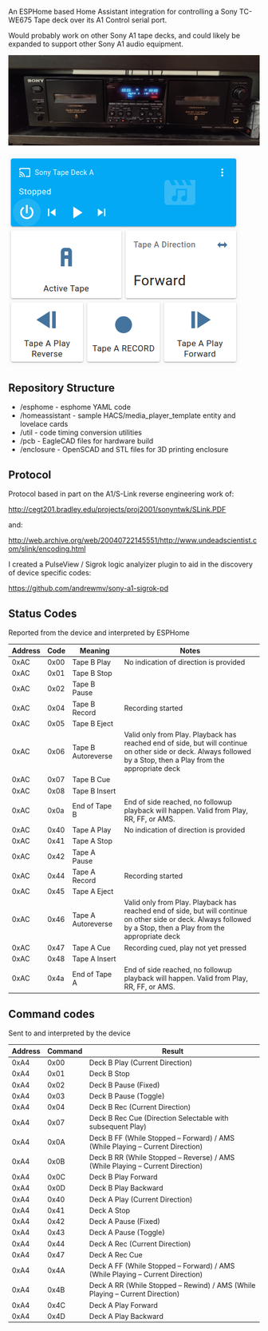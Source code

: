 An ESPHome based Home Assistant integration for controlling a Sony TC-WE675 Tape deck over its A1 Control serial port.

Would probably work on other Sony A1 tape decks, and could likely be expanded to support other Sony A1 audio equipment.

![sony-tcwe675](sony-tcwe675.jpg)

![card_shot](card_shot.png)

## Repository Structure

* /esphome - esphome YAML code
* /homeassistant - sample HACS/media_player_template entity and lovelace cards
* /util - code timing conversion utilities
* /pcb - EagleCAD files for hardware build
* /enclosure - OpenSCAD and STL files for 3D printing enclosure

## Protocol 

Protocol based in part on the A1/S-Link reverse engineering work of:

http://cegt201.bradley.edu/projects/proj2001/sonyntwk/SLink.PDF

and:

http://web.archive.org/web/20040722145551/http://www.undeadscientist.com/slink/encoding.html


I created a PulseView / Sigrok logic analyizer plugin to aid in the discovery of device specific codes:

https://github.com/andrewmv/sony-a1-sigrok-pd


## Status Codes

Reported from the device and interpreted by ESPHome

| Address | Code | Meaning            | Notes                                                        |
| ------- | ---- | ------------------ | ------------------------------------------------------------ |
| 0xAC    | 0x00 | Tape B Play        | No indication of direction is provided                       |
| 0xAC    | 0x01 | Tape B Stop        |                                                              |
| 0xAC    | 0x02 | Tape B Pause       |                                                              |
| 0xAC    | 0x04 | Tape B Record      | Recording started                                            |
| 0xAC    | 0x05 | Tape B Eject       |                                                              |
| 0xAC    | 0x06 | Tape B Autoreverse | Valid only from Play. Playback has reached end of side, but will continue on other side or deck. Always followed by a Stop, then a Play from the appropriate deck |
| 0xAC    | 0x07 | Tape B Cue         |                                                              |
| 0xAC    | 0x08 | Tape B Insert      |                                                              |
| 0xAC    | 0x0a | End of Tape B      | End of side reached, no followup playback will happen. Valid from Play, RR, FF, or AMS. |
| 0xAC    | 0x40 | Tape A Play        | No indication of direction is provided                       |
| 0xAC    | 0x41 | Tape A Stop        |                                                              |
| 0xAC    | 0x42 | Tape A Pause       |                                                              |
| 0xAC    | 0x44 | Tape A Record      | Recording started                                            |
| 0xAC    | 0x45 | Tape A Eject       |                                                              |
| 0xAC    | 0x46 | Tape A Autoreverse | Valid only from Play. Playback has reached end of side, but will continue on other side or deck. Always followed by a Stop, then a Play from the appropriate deck |
| 0xAC    | 0x47 | Tape A Cue         | Recording cued, play not yet pressed                         |
| 0xAC    | 0x48 | Tape A Insert      |                                                              |
| 0xAC    | 0x4a | End of Tape A      | End of side reached, no followup playback will happen. Valid from Play, RR, FF, or AMS. |

## Command codes

Sent to and interpreted by the device

| Address | Command | Result                                                       |
| ------- | ------- | ------------------------------------------------------------ |
| 0xA4    | 0x00    | Deck B Play (Current Direction)                              |
| 0xA4    | 0x01    | Deck B Stop                                                  |
| 0xA4    | 0x02    | Deck B Pause (Fixed)                                         |
| 0xA4    | 0x03    | Deck B Pause (Toggle)                                        |
| 0xA4    | 0x04    | Deck B Rec (Current Direction)                               |
| 0xA4    | 0x07    | Deck B Rec Cue (Direction Selectable with subsequent Play)   |
| 0xA4    | 0x0A    | Deck B FF (While Stopped – Forward) / AMS (While Playing – Current Direction) |
| 0xA4    | 0x0B    | Deck B RR (While Stopped – Reverse) / AMS (While Playing – Current Direction) |
| 0xA4    | 0x0C    | Deck B Play Forward                                          |
| 0xA4    | 0x0D    | Deck B Play Backward                                         |
| 0xA4    | 0x40    | Deck A Play (Current Direction)                              |
| 0xA4    | 0x41    | Deck A Stop                                                  |
| 0xA4    | 0x42    | Deck A Pause (Fixed)                                         |
| 0xA4    | 0x43    | Deck A Pause (Toggle)                                        |
| 0xA4    | 0x44    | Deck A Rec (Current Direction)                               |
| 0xA4    | 0x47    | Deck A Rec Cue                                               |
| 0xA4    | 0x4A    | Deck A FF (While Stopped – Forward) / AMS (While Playing – Current Direction) |
| 0xA4    | 0x4B    | Deck A RR (While Stopped – Rewind) / AMS (While Playing – Current Direction) |
| 0xA4    | 0x4C    | Deck A Play Forward                                          |
| 0xA4    | 0x4D    | Deck A Play Backward                                         |